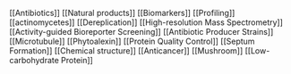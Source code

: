 [[Antibiotics]]
[[Natural products]]
[[Biomarkers]]
[[Profiling]]
[[actinomycetes]]
[[Dereplication]]
[[High-resolution Mass Spectrometry]]
[[Activity-guided Bioreporter Screening]]
[[Antibiotic Producer Strains]]
[[Microtubule]]
[[Phytoalexin]]
[[Protein Quality Control]]
[[Septum Formation]]
[[Chemical structure]]
[[Anticancer]]
[[Mushroom]]
[[Low-carbohydrate Protein]]
